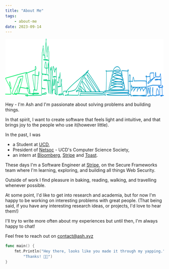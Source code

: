 ```yaml
---
title: "About Me"
tags:
    - about-me
date: 2023-09-14
---
```

<img src="./banner.svg" width="701" height="183">


Hey - I'm Ash and I'm passionate about solving problems and building things.

In that spirit, I want to create software that feels light and intuitive, and that brings joy to the people who use it(however little).

In the past, I was 
* a Student at [UCD](https://www.ucd.ie),
* President of [Netsoc](https://www.netsoc.com) - UCD's Computer Science Society, 
* an intern at [Bloomberg](https://www.bloomberg.com), [Stripe](https://stripe.com) and [Toast](https://pos.toasttab.com/).

These days I'm a Software Engineer at [Stripe](https://stripe.com), on the Secure Frameworks team where I'm learning, exploring, and building all things Web Security.

Outside of work I find pleasure in baking, reading, walking, and travelling whenever possible.

At some point, I'd like to get into research and academia, but for now I'm happy to be working on interesting problems with great people. (That being said, if you have any interesting research ideas, or projects, I'd love to hear them!)

I'll try to write more often about my experiences but until then, I'm always happy to chat!

Feel free to reach out on [contact@ash.xyz](email:contact@ash.xyz)

```go
func main() {
	fmt.Println("Hey there, looks like you made it through my yapping.",
		"Thanks! 👊🏾")
}
```